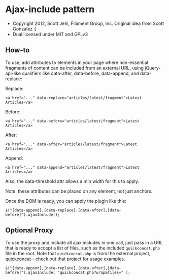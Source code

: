 # Ajax-include pattern 

* Copyright 2012, Scott Jehl, Filament Group, Inc. Original idea from Scott Gonzalez :)
* Dual licensed under MIT and GPLv3

## How-to
To use, add attributes to elements in your page where non-essential fragments of content can be included from an external URL, using jQuery-api-like qualifiers like data-after, data-before, data-append, and data-replace:

Replace:

    <a href="..." data-replace="articles/latest/fragment">Latest Articles</a>

Before:

    <a href="..." data-before="articles/latest/fragment">Latest Articles</a>

After:

    <a href="..." data-after="articles/latest/fragment">Latest Articles</a>

Append:

    <a href="..." data-append="articles/latest/fragment">Latest Articles</a>


Also, the data-threshold attr allows a min width for this to apply.

Note: these attributes can be placed on any element, not just anchors.


Once the DOM is ready, you can apply the plugin like this: 

    $("[data-append],[data-replace],[data-after],[data-before]").ajaxInclude();
	

## Optional Proxy

To use the proxy and include all ajax includes in one call, just pass in a URL that is ready to accept a list of files, such as the included `quickconcat.php` file in the root. Note that `quickconcat.php` is from the external project, [quickconcat](https://github.com/filamentgroup/quickconcat) - check out that project for usage examples.

    $("[data-append],[data-replace],[data-after],[data-before]").ajaxInclude( "quickconcat.php?wrap&files=" );